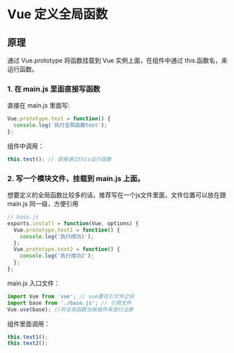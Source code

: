 <!--
 * @Author: your name
 * @Date: 2021-12-06 14:40:28
 * @LastEditTime: 2021-12-06 14:44:06
 * @LastEditors: Please set LastEditors
 * @Description: 打开koroFileHeader查看配置 进行设置: https://github.com/OBKoro1/koro1FileHeader/wiki/%E9%85%8D%E7%BD%AE
 * @FilePath: \vuepress-starter\docs\fontend\vue\DefineGlobalFun.md
-->

# Vue 定义全局函数

## 原理
通过 Vue.prototype 将函数挂载到 Vue 实例上面，在组件中通过 this.函数名，来运行函数。

### 1. 在 main.js 里面直接写函数
直接在 main.js 里面写:

```js
Vue.prototype.test = function() {
  console.log('执行全局函数test');
};
```

组件中调用：
```js
this.test(); // 直接通过this运行函数
```

### 2. 写一个模块文件，挂载到 main.js 上面。
想要定义的全局函数比较多的话，推荐写在一个js文件里面，文件位置可以放在跟 main.js 同一级，方便引用

```js
// base.js
exports.install = function(Vue, options) {
  Vue.prototype.text1 = function() {
    console.log('执行成功1');
  };
  Vue.prototype.text2 = function() {
    console.log('执行成功2');
  };
};
```

main.js 入口文件：
```js
import Vue from 'vue'; // vue要在引文件之前
import base from './base.js'; // 引用文件
Vue.use(base); //将全局函数当做插件来进行注册
```

组件里面调用：
```js
this.text1();
this.text2();
```